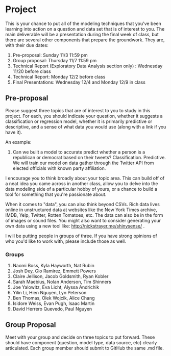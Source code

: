 # Project

This is your chance to put all of the modeling techniques that you've been learning into action on a question and data set that is of interest to you. The main deliverable will be a presentation during the final week of class, but there are several other components that prepare the groundwork. They are, with their due dates:

1. Pre-proposal: Sunday 11/3 11:59 pm
2. Group proposal: Thursday 11/7 11:59 pm
3. Technical Report (Exploratory Data Analysis section only) : Wednesday 11/20 before class
4. Technical Report: Monday 12/2 before class
5. Final Presentations: Wednesday 12/4 and Monday 12/9 in class

## Pre-proposal

Please suggest three topics that are of interest to you to study in this project. For each, you should indicate your question, whether it suggests a classification or regression model, whether it is primarily predictive or descriptive, and a sense of what data you would use (along with a link if you have it).

An example:

1. Can we built a model to accurate predict whether a person is a republican or democrat based on their tweets? Classification. Predictive. We will train our model on data gather through the Twitter API from elected officials with known party affiliation.

I encourage you to think broadly about your topic area. This can build off of a neat idea you came across in another class, allow you to delve into the data modeling side of a particular hobby of yours, or a chance to build a tool for something that you're passionate about.

When it comes to "data", you can also think beyond CSVs. Rich data lives online in unstructured data at websites like the New York Times archive, IMDB, Yelp, Twitter, Rotten Tomatoes, etc. The data can also be in the form of images or sound files. You might also want to consider generating your own data using a new tool like: http://nickstrayer.me/shinysense/ .

I will be putting people in groups of three. If you have strong opinions of who you'd like to work with, please include those as well.

### Groups

1. Naomi Boss, Kyla Hayworth, Nat Rubin
2. Josh Dey, Gio Ramirez, Emmett Powers
3. Claire Jellison, Jacob Goldsmith, Ryan Kobler 
4. Sarah Maebius, Nolan Anderson, Tim Shinners
5. Joe Yalowitz, Eva Licht, Alyssa Andrichik
6. Yilin Li, Hien Nguyen, Lyn Peterson
7. Ben Thomas, Olek Wojcik, Alice Chang
8. Isidore Weiss, Evan Pugh, Isaac Martin
9. David Herrero Quevedo, Paul Nguyen


## Group Proposal

Meet with your group and decide on three topics to put forward. These should have component (question, model type, data source, etc) clearly articulated. Each group member should submit to GitHub the same .md file.
